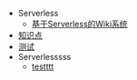 - Serverless
  - [基于Serverless的Wiki系统](quickstart.md)
- [知识点](interview.md "")
- [测试](test.md "")
- Serverlesssss
  - [testttt](interview.md)